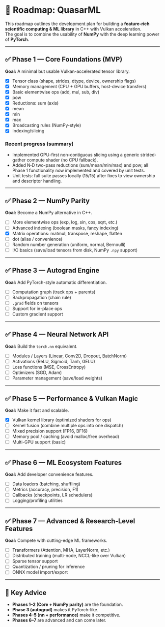 # 🚀 Roadmap: QuasarML

This roadmap outlines the development plan for building a **feature-rich scientific computing & ML library** in C++ with Vulkan acceleration.  
The goal is to combine the usability of **NumPy** with the deep learning power of **PyTorch**.

---

## ✅ Phase 1 — Core Foundations (MVP)
**Goal:** A minimal but usable Vulkan-accelerated tensor library.  

 - [x] Tensor class (shape, strides, dtype, device, ownership flags)  
 - [x] Memory management (CPU + GPU buffers, host-device transfers)  
 - [x] Basic elementwise ops (add, mul, sub, div)  
 - [x] pow  
 - [x] Reductions: sum (axis)  
 - [x] mean  
 - [x] min  
 - [x] max  
 - [x] Broadcasting rules (NumPy-style)  
 - [x] Indexing/slicing

### Recent progress (summary)

- Implemented GPU-first non-contiguous slicing using a generic strided-gather compute shader (no CPU fallback).
- Added N‑D two-pass reductions (sum/mean/min/max) and pow; all Phase 1 functionality now implemented and covered by unit tests.
- Unit tests: full suite passes locally (15/15) after fixes to view ownership and descriptor handling.

---

## ✅ Phase 2 — NumPy Parity
**Goal:** Become a NumPy alternative in C++.  

- [ ] More elementwise ops (exp, log, sin, cos, sqrt, etc.)  
- [ ] Advanced indexing (boolean masks, fancy indexing)  
 - [x] Matrix operations: matmul, transpose, reshape, flatten  
 - [ ] dot (alias / convenience)  
- [ ] Random number generation (uniform, normal, Bernoulli)  
- [ ] I/O basics (save/load tensors from disk, NumPy `.npy` support)  

---

## ✅ Phase 3 — Autograd Engine
**Goal:** Add PyTorch-style automatic differentiation.  

- [ ] Computation graph (track ops + parents)  
- [ ] Backpropagation (chain rule)  
- [ ] `.grad` fields on tensors  
- [ ] Support for in-place ops  
- [ ] Custom gradient support  

---

## ✅ Phase 4 — Neural Network API
**Goal:** Build the `torch.nn` equivalent.  

- [ ] Modules / Layers (Linear, Conv2D, Dropout, BatchNorm)  
- [ ] Activations (ReLU, Sigmoid, Tanh, GELU)  
- [ ] Loss functions (MSE, CrossEntropy)  
- [ ] Optimizers (SGD, Adam)  
- [ ] Parameter management (save/load weights)  

---

## ✅ Phase 5 — Performance & Vulkan Magic
**Goal:** Make it fast and scalable.  

 - [x] Vulkan kernel library (optimized shaders for ops)  
- [ ] Kernel fusion (combine multiple ops into one dispatch)  
- [ ] Mixed precision support (FP16, BF16)  
- [ ] Memory pool / caching (avoid malloc/free overhead)  
- [ ] Multi-GPU support (basic)  

---

## ✅ Phase 6 — ML Ecosystem Features
**Goal:** Add developer convenience features.  

- [ ] Data loaders (batching, shuffling)  
- [ ] Metrics (accuracy, precision, F1)  
- [ ] Callbacks (checkpoints, LR schedulers)  
- [ ] Logging/profiling utilities  

---

## ✅ Phase 7 — Advanced & Research-Level Features
**Goal:** Compete with cutting-edge ML frameworks.  

- [ ] Transformers (Attention, MHA, LayerNorm, etc.)  
- [ ] Distributed training (multi-node, NCCL-like over Vulkan)  
- [ ] Sparse tensor support  
- [ ] Quantization / pruning for inference  
- [ ] ONNX model import/export  

---

## 🔑 Key Advice
- **Phases 1–2 (Core + NumPy parity)** are the foundation.  
- **Phase 3 (autograd)** makes it PyTorch-like.  
- **Phases 4–5 (nn + performance)** make it competitive.  
- **Phases 6–7** are advanced and can come later.  